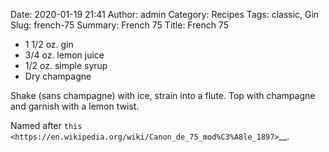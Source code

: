 Date: 2020-01-19 21:41
Author: admin
Category: Recipes
Tags: classic, Gin
Slug: french-75
Summary: French 75
Title: French 75

* 1 1/2 oz. gin
* 3/4 oz. lemon juice
* 1/2 oz. simple syrup
* Dry champagne


Shake (sans champagne) with ice, strain into a flute. Top with champagne and garnish with a lemon twist.

Named after `this <https://en.wikipedia.org/wiki/Canon_de_75_mod%C3%A8le_1897>`__.


